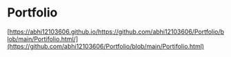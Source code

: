 # Portfolio

[https://abhi12103606.github.io/https://github.com/abhi12103606/Portfolio/blob/main/Portifolio.html/](https://github.com/abhi12103606/Portfolio/blob/main/Portifolio.html)
